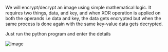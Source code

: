 
We will encrypt/decrypt an image using simple mathematical logic. It requires two things, data, and key, and when XOR operation is applied on both the operands i.e data and key, the data gets encrypted but when the same process is done again with the same key-value data gets decrypted.

Just run the python program and enter the details 

![image](https://user-images.githubusercontent.com/90708538/219856504-a9c62983-d010-41fc-a82b-39f3e5286da4.png)
